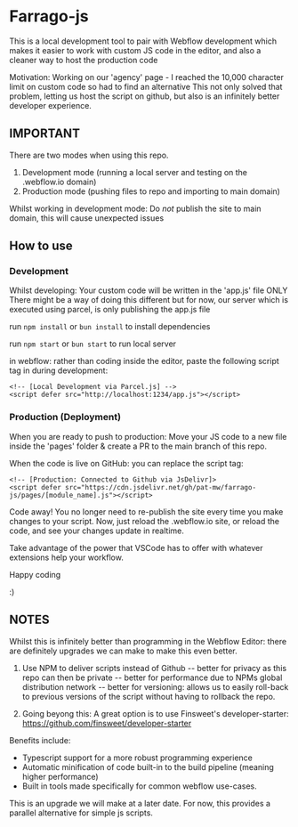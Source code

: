 # Farrago-js

This is a local development tool to pair with Webflow development which makes it easier to work with custom JS code in the editor, and also a cleaner way to host the production code

Motivation: Working on our 'agency' page - I reached the 10,000 character limit on custom code so had to find an alternative
This not only solved that problem, letting us host the script on github, but also is an infinitely better developer experience.

## IMPORTANT
There are two modes when using this repo.

1. Development mode (running a local server and testing on the .webflow.io domain)
2. Production mode (pushing files to repo and importing to main domain)

Whilst working in development mode: Do *not* publish the site to main domain, this will cause unexpected issues

## How to use

### Development
Whilst developing: Your custom code will be written in the 'app.js' file ONLY
There might be a way of doing this different but for now, our server which is executed using parcel, is only publishing the app.js file

run `npm install` or `bun install` to install dependencies

run `npm start` or `bun start` to run local server

in webflow: rather than coding inside the editor, paste the following script tag in during development:

```
<!-- [Local Development via Parcel.js] -->
<script defer src="http://localhost:1234/app.js"></script>
```

### Production (Deployment)
When you are ready to push to production: Move your JS code to a new file inside the 'pages' folder & create a PR to the main branch of this repo.

When the code is live on GitHub: you can replace the script tag:
```
<!-- [Production: Connected to Github via JsDelivr]>
<script defer src="https://cdn.jsdelivr.net/gh/pat-mw/farrago-js/pages/[module_name].js"></script>
```

Code away! You no longer need to re-publish the site every time you make changes to your script. Now, just reload the .webflow.io site, or reload the code, and see your changes update in realtime.

Take advantage of the power that VSCode has to offer with whatever extensions help your workflow.

Happy coding

:)


## NOTES
Whilst this is infinitely better than programming in the Webflow Editor: there are definitely upgrades we can make 
to make this even better.

1. Use NPM to deliver scripts instead of Github 
-- better for privacy as this repo can then be private
-- better for performance due to NPMs global distribution network
-- better for versioning: allows us to easily roll-back to previous versions of the script without having to rollback the repo.


2. Going beyong this: A great option is to use Finsweet's developer-starter: 
https://github.com/finsweet/developer-starter

Benefits include:
- Typescript support for a more robust programming experience
- Automatic minification of code built-in to the build pipeline (meaning higher performance)
- Built in tools made specifically for common webflow use-cases.

This is an upgrade we will make at a later date. For now, this provides a parallel alternative for simple js scripts.
